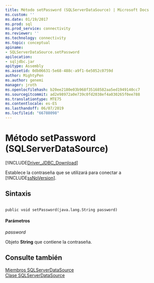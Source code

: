 ```yaml
---
title: Método setPassword (SQLServerDataSource) | Microsoft Docs
ms.custom: ''
ms.date: 01/19/2017
ms.prod: sql
ms.prod_service: connectivity
ms.reviewer: ''
ms.technology: connectivity
ms.topic: conceptual
apiname:
- SQLServerDataSource.setPassword
apilocation:
- sqljdbc.jar
apitype: Assembly
ms.assetid: 0db06631-5e68-488c-a9f1-6e5052c0759d
author: MightyPen
ms.author: genemi
manager: jroth
ms.openlocfilehash: b20ee2180e03b968f35168582aa5ed1949140cc7
ms.sourcegitcommit: ad2e98972a0e739c0fd2038ef4a030265f0ee788
ms.translationtype: MTE75
ms.contentlocale: es-ES
ms.lasthandoff: 06/07/2019
ms.locfileid: "66788098"
---
```

# <a name="setpassword-method-sqlserverdatasource"></a>Método setPassword (SQLServerDataSource)
[!INCLUDE[Driver_JDBC_Download](../../../includes/driver_jdbc_download.md)]

  Establece la contraseña que se utilizará para conectar a [!INCLUDE[ssNoVersion](../../../includes/ssnoversion-md.md)].  
  
## <a name="syntax"></a>Sintaxis  
  
```  
  
public void setPassword(java.lang.String password)  
```  
  
#### <a name="parameters"></a>Parámetros  
 *password*  
  
 Objeto **String** que contiene la contraseña.  
  
## <a name="see-also"></a>Consulte también  
 [Miembros SQLServerDataSource](../../../connect/jdbc/reference/sqlserverdatasource-members.md)   
 [Clase SQLServerDataSource](../../../connect/jdbc/reference/sqlserverdatasource-class.md)  
  
  
